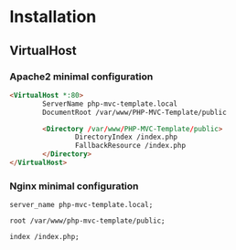 # Installation

## VirtualHost

### Apache2 minimal configuration

```html
<VirtualHost *:80>
        ServerName php-mvc-template.local
        DocumentRoot /var/www/PHP-MVC-Template/public

        <Directory /var/www/PHP-MVC-Template/public>
                DirectoryIndex /index.php
                FallbackResource /index.php
        </Directory>
</VirtualHost>
```

### Nginx minimal configuration

```nginx
server_name php-mvc-template.local;

root /var/www/php-mvc-template/public;

index /index.php;
```
